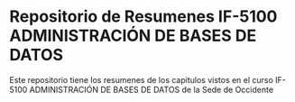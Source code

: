# Repositorio de Resumenes IF-5100 ADMINISTRACIÓN DE BASES DE DATOS

Este repositorio tiene los resumenes de los capitulos vistos en el curso IF-5100 ADMINISTRACIÓN DE BASES DE DATOS de la Sede de Occidente